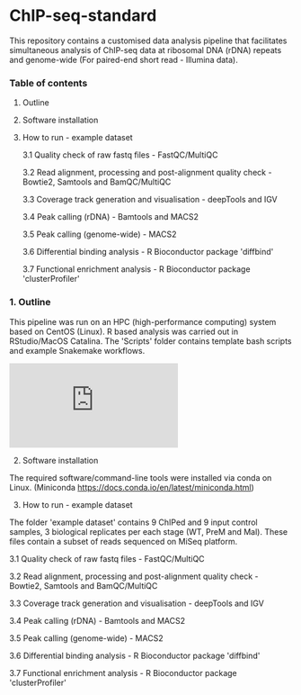 # ChIP-seq-standard

This repository contains a customised data analysis pipeline that facilitates simultaneous analysis of ChIP-seq data at ribosomal DNA (rDNA) repeats and genome-wide (For paired-end short read - Illumina data). 

### Table of contents 
1. Outline
2. Software installation
3. How to run - example dataset
  
     3.1 Quality check of raw fastq files - FastQC/MultiQC
  
     3.2 Read alignment, processing and post-alignment quality check - Bowtie2, Samtools and BamQC/MultiQC

     3.3 Coverage track generation and visualisation - deepTools and IGV
  
     3.4 Peak calling (rDNA) - Bamtools and MACS2
  
     3.5 Peak calling (genome-wide) - MACS2
  
     3.6 Differential binding analysis - R Bioconductor package 'diffbind'
 
     3.7 Functional enrichment analysis - R Bioconductor package 'clusterProfiler'
  

### 1. Outline

This pipeline was run on an HPC (high-performance computing) system based on CentOS (Linux). R based analysis was carried out in RStudio/MacOS Catalina.
The 'Scripts' folder contains template bash scripts and example Snakemake workflows.

![alt text](https://github.com/tudumanne/ChIP-seq-standard/files/7828134/Picture.1.pdf)

2. Software installation 

The required software/command-line tools were installed via conda on Linux. 
(Miniconda https://docs.conda.io/en/latest/miniconda.html)


3. How to run - example dataset

The folder 'example dataset' contains 9 ChIPed and 9 input control samples, 3 biological replicates per each stage (WT, PreM and Mal).
These files contain a subset of reads sequenced on MiSeq platform.  
  
3.1 Quality check of raw fastq files - FastQC/MultiQC
  
3.2 Read alignment, processing and post-alignment quality check - Bowtie2, Samtools and BamQC/MultiQC

3.3 Coverage track generation and visualisation - deepTools and IGV
  
3.4 Peak calling (rDNA) - Bamtools and MACS2
  
3.5 Peak calling (genome-wide) - MACS2
  
3.6 Differential binding analysis - R Bioconductor package 'diffbind'
 
3.7 Functional enrichment analysis - R Bioconductor package 'clusterProfiler'

